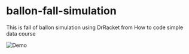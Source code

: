 # ballon-fall-simulation
This is fall of ballon simulation using DrRacket from How to code simple data course

![Demo](https://github.com/mohamedspicer/ballon-fall-simulation/demo/demo.gif)
